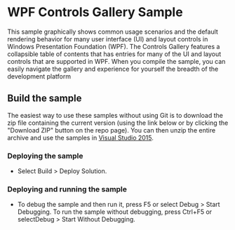 # WPF Controls Gallery Sample
This sample graphically shows common usage scenarios and the default rendering behavior for many user interface (UI) and layout controls in Windows Presentation Foundation (WPF). The Controls Gallery features a collapsible table of contents that has entries for many of the UI and layout controls that are supported in WPF. When you compile the sample, you can easily navigate the gallery and experience for yourself the breadth of the development platform

## Build the sample
The easiest way to use these samples without using Git is to download the zip file containing the current version (using the link below or by clicking the "Download ZIP" button on the repo page). You can then unzip the entire archive and use the samples in [Visual Studio 2015](https://www.visualstudio.com/wpf-vs).

### Deploying the sample
- Select Build > Deploy Solution. 

### Deploying and running the sample
- To debug the sample and then run it, press F5 or select Debug >  Start Debugging. To run the sample without debugging, press Ctrl+F5 or selectDebug > Start Without Debugging. 

